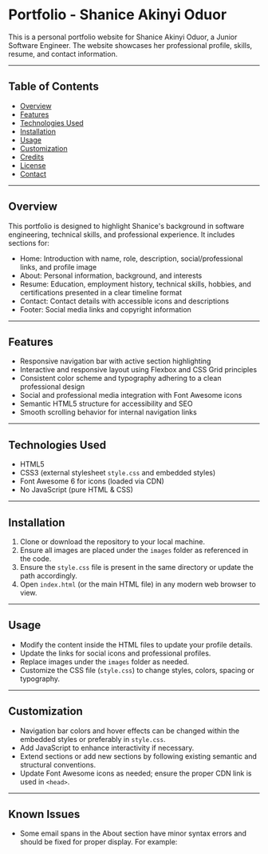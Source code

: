 # Portfolio - Shanice Akinyi Oduor

This is a personal portfolio website for Shanice Akinyi Oduor, a Junior Software Engineer. The website showcases her professional profile, skills, resume, and contact information.

---

## Table of Contents

- [Overview](#overview)
- [Features](#features)
- [Technologies Used](#technologies-used)
- [Installation](#installation)
- [Usage](#usage)
- [Customization](#customization)
- [Credits](#credits)
- [License](#license)
- [Contact](#contact)

---

## Overview

This portfolio is designed to highlight Shanice's background in software engineering, technical skills, and professional experience. It includes sections for:

- Home: Introduction with name, role, description, social/professional links, and profile image
- About: Personal information, background, and interests
- Resume: Education, employment history, technical skills, hobbies, and certifications presented in a clear timeline format
- Contact: Contact details with accessible icons and descriptions
- Footer: Social media links and copyright information

---

## Features

- Responsive navigation bar with active section highlighting
- Interactive and responsive layout using Flexbox and CSS Grid principles
- Consistent color scheme and typography adhering to a clean professional design
- Social and professional media integration with Font Awesome icons
- Semantic HTML5 structure for accessibility and SEO
- Smooth scrolling behavior for internal navigation links

---

## Technologies Used

- HTML5
- CSS3 (external stylesheet `style.css` and embedded styles)
- Font Awesome 6 for icons (loaded via CDN)
- No JavaScript (pure HTML & CSS)

---

## Installation

1. Clone or download the repository to your local machine.
2. Ensure all images are placed under the `images` folder as referenced in the code.
3. Ensure the `style.css` file is present in the same directory or update the path accordingly.
4. Open `index.html` (or the main HTML file) in any modern web browser to view.

---

## Usage

- Modify the content inside the HTML files to update your profile details.
- Update the links for social icons and professional profiles.
- Replace images under the `images` folder as needed.
- Customize the CSS file (`style.css`) to change styles, colors, spacing or typography.

---

## Customization

- Navigation bar colors and hover effects can be changed within the embedded styles or preferably in `style.css`.
- Add JavaScript to enhance interactivity if necessary.
- Extend sections or add new sections by following existing semantic and structural conventions.
- Update Font Awesome icons as needed; ensure the proper CDN link is used in `<head>`.

---

## Known Issues

- Some email spans in the About section have minor syntax errors and should be fixed for proper display. For example:
